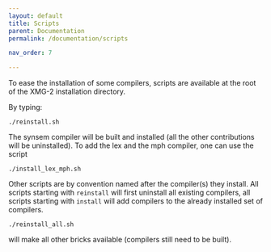 ```yaml
---
layout: default
title: Scripts
parent: Documentation
permalink: /documentation/scripts

nav_order: 7

---
```


To ease the installation of some compilers, scripts are available at the root of the XMG-2 installation directory. 

By typing:

    ./reinstall.sh
    
The synsem compiler will be built and installed (all the other contributions will be uninstalled). To add the lex and the mph compiler, one can use the script 

    ./install_lex_mph.sh
    
Other scripts are by convention named after the compiler(s) they install. All scripts starting with `reinstall` will first uninstall all existing compilers, all scripts starting with `install` will add compilers to the already installed set of compilers.

    ./reinstall_all.sh
    
will make all other bricks available (compilers still need to be built).
